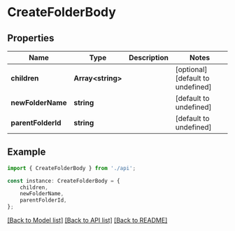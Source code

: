 # CreateFolderBody


## Properties

Name | Type | Description | Notes
------------ | ------------- | ------------- | -------------
**children** | **Array&lt;string&gt;** |  | [optional] [default to undefined]
**newFolderName** | **string** |  | [default to undefined]
**parentFolderId** | **string** |  | [default to undefined]

## Example

```typescript
import { CreateFolderBody } from './api';

const instance: CreateFolderBody = {
    children,
    newFolderName,
    parentFolderId,
};
```

[[Back to Model list]](../README.md#documentation-for-models) [[Back to API list]](../README.md#documentation-for-api-endpoints) [[Back to README]](../README.md)
